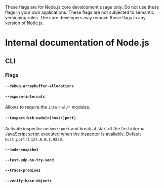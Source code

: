 These flags are for Node.js core development usage only. Do not use these flags
in your own applications. These flags are not subjected to semantic versioning
rules. The core developers may remove these flags in any version of Node.js.

# Internal documentation of Node.js

## CLI

### Flags

#### `--debug-arraybuffer-allocations`

#### `--expose-internals`

Allows to require the `internal/*` modules.

#### `--inspect-brk-node[=[host:]port]`

<!-- YAML
added: v7.6.0
-->

Activate inspector on `host:port` and break at start of the first internal
JavaScript script executed when the inspector is available.
Default `host:port` is `127.0.0.1:9229`.

#### `--node-snapshot`

#### `--test-udp-no-try-send`

#### `--trace-promises`

#### `--verify-base-objects`
